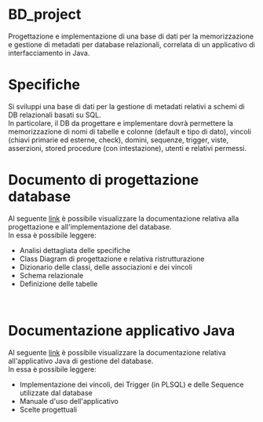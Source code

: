 # BD_project
Progettazione e implementazione di una base di dati per la memorizzazione e gestione di metadati per database relazionali, correlata di un applicativo di interfacciamento in Java.

<H1> Specifiche</H1>
Si sviluppi una base di dati per la gestione di metadati relativi a schemi di DB relazionali basati su SQL.<br>
In particolare, il DB da progettare e implementare dovrà permettere la memorizzazione di nomi di tabelle e colonne (default e tipo di dato), vincoli (chiavi primarie ed esterne, check), domini, sequenze, trigger, viste, asserzioni, stored procedure (con intestazione), utenti e relativi permessi.

<H1> Documento di progettazione database </H1>
Al seguente <a href = "https://drive.google.com/file/d/1_CxlJHK9poLS0qKWQAKSG9uQGJUqpLkt/view?usp=sharing">link</a> è possibile visualizzare la documentazione relativa alla progettazione e all'implementazione del database.<br>
In essa è possibile leggere:
<ul type="cyrcle">
  <li>Analisi dettagliata delle specifiche</li>
  <li>Class Diagram di progettazione e relativa ristrutturazione</li>
  <li>Dizionario delle classi, delle associazioni e dei vincoli</li>
  <li>Schema relazionale</li>
  <li>Definizione delle tabelle</li>
</ul>
<br>

<H1> Documentazione applicativo Java </H1>
Al seguente <a href = "https://drive.google.com/file/d/1pfvKEFAj6eH5hEVCRHKsz47X9zIjUArv/view?usp=sharing">link</a> è possibile visualizzare la documentazione relativa all'applicativo Java di gestione del database.<br>
In essa è possibile leggere:
<ul type="cyrcle">
  <li>Implementazione dei vincoli, dei Trigger (in PLSQL) e delle Sequence utilizzate dal database</li>
  <li>Manuale d'uso dell'applicativo</li>
  <li>Scelte progettuali</li>
</ul>
